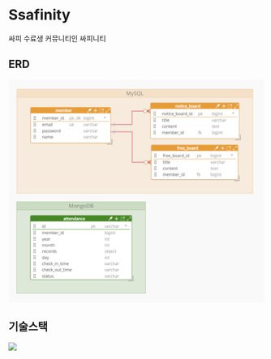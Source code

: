 # Ssafinity
싸피 수료생 커뮤니티인 싸피니티

## ERD
<img src="etc/ERD.png" width="600"/>

## 기술스택
<img src="https://img.shields.io/badge/springboot-#6DB33F?style=flat-square&logo=springboot&logoColor=white"/>
